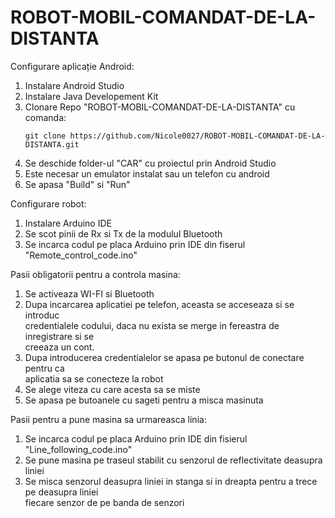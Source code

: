 # ROBOT-MOBIL-COMANDAT-DE-LA-DISTANTA

Configurare aplicație Android:<br />
  1. Instalare Android Studio<br />
  2. Instalare Java Developement Kit<br />
  3. Clonare Repo "ROBOT-MOBIL-COMANDAT-DE-LA-DISTANTA" cu comanda: <br />
     ````
     git clone https://github.com/Nicole0027/ROBOT-MOBIL-COMANDAT-DE-LA-DISTANTA.git
      ````
  4. Se deschide folder-ul "CAR" cu proiectul prin Android Studio
  5. Este necesar un emulator instalat sau un telefon cu android
  6. Se apasa "Build" si "Run"



Configurare robot: <br />
  1. Instalare Arduino IDE<br />
  2. Se scot pinii de Rx si Tx de la modulul Bluetooth<br />
  3. Se incarca codul pe placa Arduino prin IDE din fiserul "Remote_control_code.ino"<br />



Pasii obligatorii pentru a controla masina:<br />
  1. Se activeaza WI-FI si Bluetooth
  2. Dupa incarcarea aplicatiei pe telefon, aceasta se acceseaza si se introduc<br />
credentialele codului, daca nu exista se merge in fereastra de inregistrare si se <br />
creeaza un cont.
  3. Dupa introducerea credentialelor se apasa pe butonul de conectare pentru ca<br />
aplicatia sa se conecteze la robot
  4. Se alege viteza cu care acesta sa se miste
  5. Se apasa pe butoanele cu sageti pentru a misca masinuta


Pasii pentru a pune masina sa urmareasca linia:
  1. Se incarca codul pe placa Arduino prin IDE din fisierul "Line_following_code.ino"<br />
  2. Se pune masina pe traseul stabilit cu senzorul de reflectivitate deasupra liniei<br />
  3. Se misca senzorul deasupra liniei in stanga si in dreapta pentru a trece pe deasupra liniei<br />
fiecare senzor de pe banda de senzori
  
     
